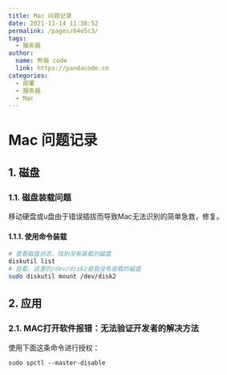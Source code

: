 ```yaml
---
title: Mac 问题记录
date: 2021-11-14 11:38:52
permalink: /pages/64e5c3/
tags: 
  - 服务器
author: 
  name: 熊猫 code
  link: https://pandacode.cn
categories: 
  - 部署
  - 服务器
  - Mac
---
```


# Mac 问题记录

## 1. 磁盘

### 1.1. 磁盘装载问题

移动硬盘或u盘由于错误插拔而导致Mac无法识别的简单急救，修复。

#### 1.1.1. 使用命令装载

```sh
# 查看磁盘状态，找到没有装载的磁盘
diskutil list
# 挂载，这里的/dev/disk2是我没有装载的磁盘
sudo diskutil mount /dev/disk2
```

## 2. 应用

### 2.1. MAC打开软件报错：无法验证开发者的解决方法
使用下面这条命令进行授权：
```shell
sudo spctl --master-disable
```
